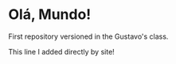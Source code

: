 # Olá, Mundo!
 First repository versioned in the Gustavo's class. 


This line I added directly by site!
